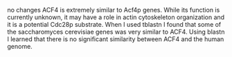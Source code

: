 no changes
ACF4 is extremely similar to Acf4p genes. While its function is currently unknown, it may have a role in actin cytoskeleton organization and it is a potential Cdc28p substrate. When I used tblastn I found that some of the saccharomyces cerevisiae genes was very similar to ACF4. Using blastn I learned that there is no significant similarity between ACF4 and the human genome.
